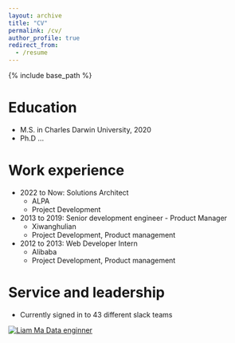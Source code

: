 ```yaml
---
layout: archive
title: "CV"
permalink: /cv/
author_profile: true
redirect_from:
  - /resume
---
```


{% include base_path %}

Education
======
* M.S. in Charles Darwin University, 2020
* Ph.D ...

Work experience
======
* 2022 to Now: Solutions Architect
  * ALPA
  * Project Development
* 2013 to 2019: Senior development engineer - Product Manager
  * Xiwanghulian
  * Project Development, Product management
* 2012 to 2013: Web Developer Intern 
  * Alibaba
  * Project Development, Product management
  
  
Service and leadership
======
* Currently signed in to 43 different slack teams


<!-- [![Liam Ma Data enginner](https://i9.ytimg.com/vi_webp/BWy55Yun8Os/mq1.webp?sqp=CLSZ-qAG-oaymwEmCMACELQB8quKqQMa8AEB-AH-CYAC0AWKAgwIABABGHIgUShBMA8=&rs=AOn4CLC3qjksRNrqcmYfxVzD-EV2mIISBA)](https://youtu.be/BWy55Yun8Os) -->

[![Liam Ma Data enginner](https://zhangguoyuansh.github.io/images/IMG_0185.jpg)](https://youtu.be/BWy55Yun8Os)

